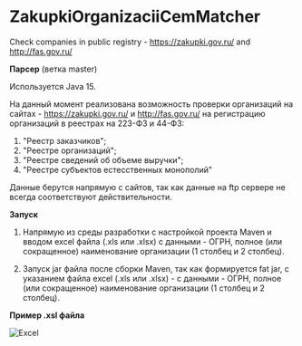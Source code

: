 # ZakupkiOrganizaciiCemMatcher
Check companies in public registry - https://zakupki.gov.ru/ and http://fas.gov.ru/

**Парсер** (ветка master)

Используется Java 15.

На данный момент реализована возможность проверки организаций на сайтах - https://zakupki.gov.ru/ и http://fas.gov.ru/ 
на регистрацию организаций в реестрах на 223-ФЗ и 44-ФЗ:
1. "Реестр заказчиков"; 
2. "Реестре организаций";
3. "Реестре сведений об объеме выручки";
4. "Реестре субъектов естесственных монополий"

Данные берутся напрямую с сайтов, так как данные на ftp сервере не всегда соответствуют действительности.

**Запуск** 

1. Напрямую из среды разработки с настройкой проекта Maven и вводом excel файла (.xls или .xlsx) с данными - ОГРН, 
полное (или сокращенное) наименование организации (1 столбец и 2 столбец).

2. Запуск jar файла после сборки Maven, так как формируется fat jar, с указанием файла excel (.xls или .xlsx) - с данными - ОГРН,
полное (или сокращенное) наименование организации (1 столбец и 2 столбец).

**Пример .xsl файла**

![Excel](https://github.com/maupa13/ZakupkiOrganizaciiCemMatcher/blob/main/EXCEL-EXAMPLE.PNG)
